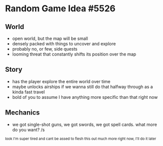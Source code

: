 # Random Game Idea #5526

## World
- open world, but the map will be small
- densely packed with things to uncover and explore
- probably no, or few, side quests
- looming threat that constantly shifts its position over the map

## Story
- has the player explore the entire world over time
- maybe unlocks airships if we wanna still do that halfway through as a kinda fast travel
- bold of you to assume I have anything more specific than that right now

## Mechanics
- we got single-shot guns, we got swords, we got spell cards. what more do you want? /s

<sub>look I'm super tired and cant be assed to flesh this out much more right now, I'll do it later</sub>

